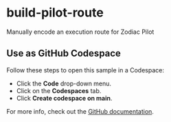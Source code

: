 # build-pilot-route

Manually encode an execution route for Zodiac Pilot

## Use as GitHub Codespace

Follow these steps to open this sample in a Codespace:

- Click the **Code** drop-down menu.
- Click on the **Codespaces** tab.
- Click **Create codespace on main**.

For more info, check out the [GitHub documentation](https://docs.github.com/en/codespaces/developing-in-a-codespace/creating-a-codespace-for-a-repository#creating-a-codespace).
